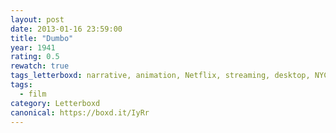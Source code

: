 ```yaml
---
layout: post 
date: 2013-01-16 23:59:00
title: "Dumbo"
year: 1941
rating: 0.5
rewatch: true
tags_letterboxd: narrative, animation, Netflix, streaming, desktop, NYC
tags:
  - film
category: Letterboxd
canonical: https://boxd.it/IyRr
---
```

